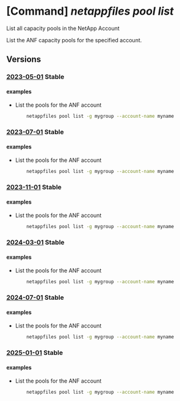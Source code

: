 # [Command] _netappfiles pool list_

List all capacity pools in the NetApp Account

List the ANF capacity pools for the specified account.

## Versions

### [2023-05-01](/Resources/mgmt-plane/L3N1YnNjcmlwdGlvbnMve30vcmVzb3VyY2Vncm91cHMve30vcHJvdmlkZXJzL21pY3Jvc29mdC5uZXRhcHAvbmV0YXBwYWNjb3VudHMve30vY2FwYWNpdHlwb29scw==/2023-05-01.xml) **Stable**

<!-- mgmt-plane /subscriptions/{}/resourcegroups/{}/providers/microsoft.netapp/netappaccounts/{}/capacitypools 2023-05-01 -->

#### examples

- List the pools for the ANF account
    ```bash
        netappfiles pool list -g mygroup --account-name myname
    ```

### [2023-07-01](/Resources/mgmt-plane/L3N1YnNjcmlwdGlvbnMve30vcmVzb3VyY2Vncm91cHMve30vcHJvdmlkZXJzL21pY3Jvc29mdC5uZXRhcHAvbmV0YXBwYWNjb3VudHMve30vY2FwYWNpdHlwb29scw==/2023-07-01.xml) **Stable**

<!-- mgmt-plane /subscriptions/{}/resourcegroups/{}/providers/microsoft.netapp/netappaccounts/{}/capacitypools 2023-07-01 -->

#### examples

- List the pools for the ANF account
    ```bash
        netappfiles pool list -g mygroup --account-name myname
    ```

### [2023-11-01](/Resources/mgmt-plane/L3N1YnNjcmlwdGlvbnMve30vcmVzb3VyY2Vncm91cHMve30vcHJvdmlkZXJzL21pY3Jvc29mdC5uZXRhcHAvbmV0YXBwYWNjb3VudHMve30vY2FwYWNpdHlwb29scw==/2023-11-01.xml) **Stable**

<!-- mgmt-plane /subscriptions/{}/resourcegroups/{}/providers/microsoft.netapp/netappaccounts/{}/capacitypools 2023-11-01 -->

#### examples

- List the pools for the ANF account
    ```bash
        netappfiles pool list -g mygroup --account-name myname
    ```

### [2024-03-01](/Resources/mgmt-plane/L3N1YnNjcmlwdGlvbnMve30vcmVzb3VyY2Vncm91cHMve30vcHJvdmlkZXJzL21pY3Jvc29mdC5uZXRhcHAvbmV0YXBwYWNjb3VudHMve30vY2FwYWNpdHlwb29scw==/2024-03-01.xml) **Stable**

<!-- mgmt-plane /subscriptions/{}/resourcegroups/{}/providers/microsoft.netapp/netappaccounts/{}/capacitypools 2024-03-01 -->

#### examples

- List the pools for the ANF account
    ```bash
        netappfiles pool list -g mygroup --account-name myname
    ```

### [2024-07-01](/Resources/mgmt-plane/L3N1YnNjcmlwdGlvbnMve30vcmVzb3VyY2Vncm91cHMve30vcHJvdmlkZXJzL21pY3Jvc29mdC5uZXRhcHAvbmV0YXBwYWNjb3VudHMve30vY2FwYWNpdHlwb29scw==/2024-07-01.xml) **Stable**

<!-- mgmt-plane /subscriptions/{}/resourcegroups/{}/providers/microsoft.netapp/netappaccounts/{}/capacitypools 2024-07-01 -->

#### examples

- List the pools for the ANF account
    ```bash
        netappfiles pool list -g mygroup --account-name myname
    ```

### [2025-01-01](/Resources/mgmt-plane/L3N1YnNjcmlwdGlvbnMve30vcmVzb3VyY2Vncm91cHMve30vcHJvdmlkZXJzL21pY3Jvc29mdC5uZXRhcHAvbmV0YXBwYWNjb3VudHMve30vY2FwYWNpdHlwb29scw==/2025-01-01.xml) **Stable**

<!-- mgmt-plane /subscriptions/{}/resourcegroups/{}/providers/microsoft.netapp/netappaccounts/{}/capacitypools 2025-01-01 -->

#### examples

- List the pools for the ANF account
    ```bash
        netappfiles pool list -g mygroup --account-name myname
    ```
